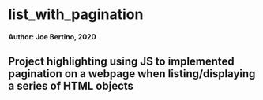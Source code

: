 # list_with_pagination
#### Author: Joe Bertino, 2020

## Project highlighting using JS to implemented pagination on a webpage when listing/displaying a series of HTML objects
